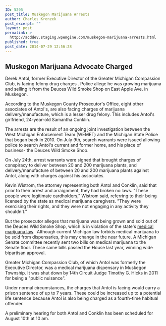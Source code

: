 ```yaml
---
ID: 5295
post_title: Muskegon Marijuana Arrests
author: Charles Kronzek
post_excerpt: ""
layout: post
permalink: >
  http://acddev.staging.wpengine.com/muskegon-marijuana-arrests.html
published: true
post_date: 2014-07-29 12:56:28
---
```

<h2>Muskegon Marijuana Advocate Charged</h2>
Derek Antol, former Executive Director of the Greater Michigan Compassion Club, is facing felony drug charges . Police allege he was growing marijuana and selling it from the Deuces Wild Smoke Shop on East Apple Ave. in Muskegon.

According to the Muskegon County Prosecutor's Office, eight other associates of Antol's, are also facing charges of marijuana delivery/manufacture, which is a lesser drug felony. This includes Antol's girlfriend, 24-year-old Samantha Conklin.

The arrests are the result of an ongoing joint investigation between the West Michigan Enforcement Team (WEMET) and the Michigan State Police that began back in 2010. On July 9th, search warrants were issued allowing police to search Antol's current and former home, and his place of business- the Deuces Wild Smoke Shop.<!--more-->

On July 24th, arrest warrants were signed that brought charges of conspiracy to deliver between 20 and 200 marijuana plants, and delivery/manufacture of between 20 and 200 marijuana plants against Antol, along with charges against his associates.

Kevin Wistrom, the attorney representing both Antol and Conklin, said that prior to their arrest and arraignment, they had broken no laws. "These people were legitimate cardholders," Wistrom said, referring to their being licensed by the state as medical marijuana caregivers. "They were exercising their rights, and they were not engaging in any activity they shouldn't."

But the prosecutor alleges that marijuana was being grown and sold out of the Deuces Wild Smoke Shop, which is in violation of the state's <a href="http://acddev.staging.wpengine.com/medical-marijuana.html" target="_blank">medical marijuana law</a>.  Although current Michigan law forbids medical marijuana to be sold from dispensaries, this may change in the near future. A Michigan Senate committee recently sent two bills on medical marijuana to the Senate floor. These same bills passed the House last year, winning wide bipartisan approval.

Greater Michigan Compassion Club, of which Antol was formerly the Executive Director, was a medical marijuana dispensary in Muskegon Township. It was shut down by 14th Circuit Judge Timothy G. Hicks in 2011 for being a "public nuisance".

Under normal circumstances, the charges that Antol is facing would carry a prison sentence of up to 7 years. These could be increased up to a potential life sentence because Antol is also being charged as a fourth-time habitual offender.

A preliminary hearing for both Antol and Conklin has been scheduled for August 10th at 10 am.